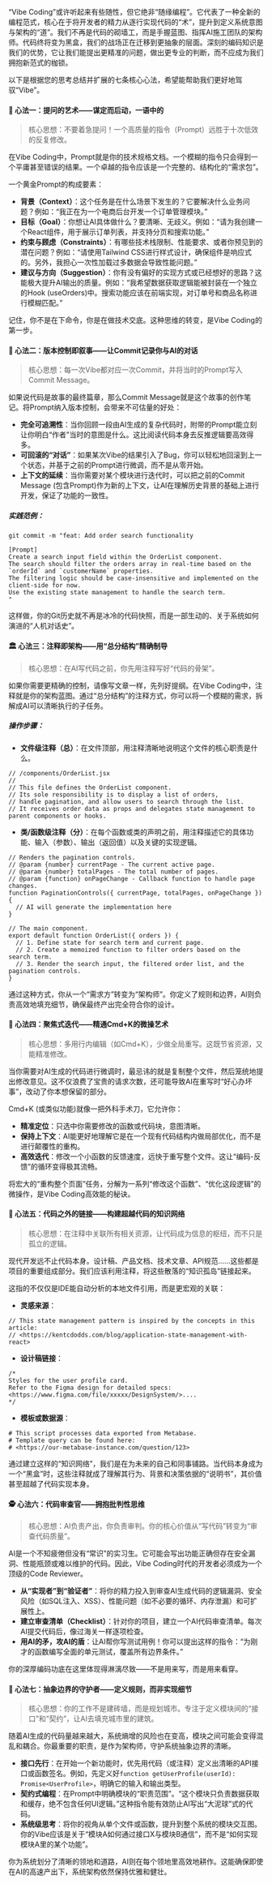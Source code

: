 “Vibe Coding”或许听起来有些随性，但它绝非“随缘编程”。它代表了一种全新的编程范式，核心在于将开发者的精力从逐行实现代码的“术”，提升到定义系统意图与架构的“道”。我们不再是代码的砌墙工，而是手握蓝图、指挥AI施工团队的架构师。代码终将变为黑盒，我们的战场正在迁移到更抽象的层面。深刻的编码知识是我们的优势，它让我们能提出更精准的问题，做出更专业的判断，而不应成为我们拥抱新范式的枷锁。

以下是根据您的思考总结并扩展的七条核心心法，希望能帮助我们更好地驾驭“Vibe”。

#### 🎯 心法一：提问的艺术——谋定而后动，一语中的

> 核心思想：不要着急提问！一个高质量的指令（Prompt）远胜于十次低效的反复修改。

在Vibe Coding中，Prompt就是你的技术规格文档。一个模糊的指令只会得到一个平庸甚至错误的结果。一个卓越的指令应该是一个完整的、结构化的“需求包”。

一个黄金Prompt的构成要素：
- **背景（Context）**：这个任务是在什么场景下发生的？它要解决什么业务问题？例如：“我正在为一个电商后台开发一个订单管理模块。”
- **目标（Goal）**：你想让AI具体做什么？要清晰、无歧义。例如：“请为我创建一个React组件，用于展示订单列表，并支持分页和搜索功能。”
- **约束与顾虑（Constraints）**：有哪些技术栈限制、性能要求、或者你预见到的潜在问题？例如：“请使用Tailwind CSS进行样式设计，确保组件是响应式的。另外，我担心一次性加载过多数据会导致性能问题。”
- **建议与方向（Suggestion）**：你有没有偏好的实现方式或已经想好的思路？这能极大提升AI输出的质量。例如：“我希望数据获取逻辑能被封装在一个独立的Hook (useOrders)中。搜索功能应该在前端实现，对订单号和商品名称进行模糊匹配。”

记住，你不是在下命令，你是在做技术交底。这种思维的转变，是Vibe Coding的第一步。

#### 📜 心法二：版本控制即叙事——让Commit记录你与AI的对话

> 核心思想：每一次Vibe都对应一次Commit，并将当时的Prompt写入Commit Message。

如果说代码是故事的最终篇章，那么Commit Message就是这个故事的创作笔记。将Prompt纳入版本控制，会带来不可估量的好处：
- **完全可追溯性**：当你回顾一段由AI生成的复杂代码时，附带的Prompt能立刻让你明白“作者”当时的意图是什么。这比阅读代码本身去反推逻辑要高效得多。
- **可回滚的“对话”**：如果某次Vibe的结果引入了Bug，你可以轻松地回滚到上一个状态，并基于之前的Prompt进行微调，而不是从零开始。
- **上下文的延续**：当你需要对某个模块进行迭代时，可以把之前的Commit Message (包含Prompt)作为新的上下文，让AI在理解历史背景的基础上进行开发，保证了功能的一致性。

##### 实践范例：
```notion-code bash
git commit -m "feat: Add order search functionality

[Prompt]
Create a search input field within the OrderList component.
The search should filter the orders array in real-time based on the `orderId` and `customerName` properties.
The filtering logic should be case-insensitive and implemented on the client-side for now.
Use the existing state management to handle the search term.
"
```

这样做，你的Git历史就不再是冰冷的代码快照，而是一部生动的、关于系统如何演进的“人机对话史”。

#### 🏛️ 心法三：注释即架构——用“总分结构”精确制导

> 核心思想：在AI写代码之前，你先用注释写好“代码的骨架”。

如果你需要更精确的控制，请像写文章一样，先列好提纲。在Vibe Coding中，注释就是你的架构蓝图。通过“总分结构”的注释方式，你可以将一个模糊的需求，拆解成AI可以清晰执行的子任务。

##### 操作步骤：
- **文件级注释（总）**：在文件顶部，用注释清晰地说明这个文件的核心职责是什么。
```notion-code javascript
// /components/OrderList.jsx
//
// This file defines the OrderList component.
// Its sole responsibility is to display a list of orders,
// handle pagination, and allow users to search through the list.
// It receives order data as props and delegates state management to parent components or hooks.
```
- **类/函数级注释（分）**：在每个函数或类的声明之前，用注释描述它的具体功能、输入（参数）、输出（返回值）以及关键的实现逻辑。
```notion-code javascript
// Renders the pagination controls.
// @param {number} currentPage - The current active page.
// @param {number} totalPages - The total number of pages.
// @param {function} onPageChange - Callback function to handle page changes.
function PaginationControls({ currentPage, totalPages, onPageChange }) {
  // AI will generate the implementation here
}

// The main component.
export default function OrderList({ orders }) {
  // 1. Define state for search term and current page.
  // 2. Create a memoized function to filter orders based on the search term.
  // 3. Render the search input, the filtered order list, and the pagination controls.
}
```

通过这种方式，你从一个“需求方”转变为“架构师”。你定义了规则和边界，AI则负责高效地填充细节，确保最终产出完全符合你的设计。

#### 🔬 心法四：聚焦式迭代——精通Cmd+K的微操艺术

> 核心思想：多用行内编辑（如Cmd+K），少做全局重写。这既节省资源，又能精准修改。

当你需要对AI生成的代码进行微调时，最忌讳的就是复制整个文件，然后笼统地提出修改意见。这不仅浪费了宝贵的请求次数，还可能导致AI在重写时“好心办坏事”，改动了你本想保留的部分。

Cmd+K (或类似功能)就像一把外科手术刀，它允许你：
- **精准定位**：只选中你需要修改的函数或代码块，意图清晰。
- **保持上下文**：AI能更好地理解它是在一个现有代码结构内做局部优化，而不是进行颠覆性的重构。
- **高效迭代**：修改一个小函数的反馈速度，远快于重写整个文件。这让“编码-反馈”的循环变得极其流畅。

将宏大的“重构整个页面”任务，分解为一系列“修改这个函数”、“优化这段逻辑”的微操作，是Vibe Coding高效能的秘诀。

#### 🔗 心法五：代码之外的链接——构建超越代码的知识网络

> 核心思想：在注释中关联所有相关资源，让代码成为信息的枢纽，而不只是孤立的逻辑。

现代开发远不止代码本身。设计稿、产品文档、技术文章、API规范……这些都是项目的重要组成部分。我们应该利用注释，将这些散落的“知识孤岛”链接起来。

这指的不仅仅是IDE能自动分析的本地文件引用，而是更宏观的关联：
- **灵感来源**：
```notion-code javascript
// This state management pattern is inspired by the concepts in this article:
// <https://kentcdodds.com/blog/application-state-management-with-react>
```
- **设计稿链接**：
```notion-code css
/*
Styles for the user profile card.
Refer to the Figma design for detailed specs:
<https://www.figma.com/file/xxxxx/DesignSystem/>....
*/
```
- **模板或数据源**：
```notion-code python
# This script processes data exported from Metabase.
# Template query can be found here:
# <https://our-metabase-instance.com/question/123>
```

通过建立这样的“知识网络”，我们是在为未来的自己和同事铺路。当代码本身成为一个“黑盒”时，这些注释就成了理解其行为、背景和决策依据的“说明书”，其价值甚至超越了代码实现本身。

#### 🕵️ 心法六：代码审查官——拥抱批判性思维

> 核心思想：AI负责产出，你负责审判。你的核心价值从“写代码”转变为“审查代码质量”。

AI是一个不知疲倦但没有“常识”的实习生。它可能会写出功能正确但存在安全漏洞、性能瓶颈或难以维护的代码。因此，Vibe Coding时代的开发者必须成为一个顶级的Code Reviewer。
- **从“实现者”到“验证者”**：将你的精力投入到审查AI生成代码的逻辑漏洞、安全风险（如SQL注入、XSS）、性能问题（如不必要的循环、内存泄漏）和可扩展性上。
- **建立审查清单（Checklist）**：针对你的项目，建立一个AI代码审查清单。每次AI提交代码后，像过海关一样逐项检查。
- **用AI的矛，攻AI的盾**：让AI帮你写测试用例！你可以提出这样的指令：“为刚才的函数编写全面的单元测试，覆盖所有边界条件。”

你的深厚编码功底在这里体现得淋漓尽致——不是用来写，而是用来看穿。

#### 🏰 心法七：抽象边界的守护者——定义规则，而非实现细节

> 核心思想：你的工作不是建砖墙，而是规划城市。专注于定义模块间的“接口”和“契约”，让AI去填充城市里的建筑。

随着AI生成的代码量越来越大，系统熵增的风险也在变高，模块之间可能会变得混乱和耦合。你最重要的职责，是作为架构师，守护系统抽象边界的清晰。
- **接口先行**：在开始一个新功能时，优先用代码（或注释）定义出清晰的API接口或函数签名。例如，先定义好`function getUserProfile(userId): Promise<UserProfile>`，明确它的输入和输出类型。
- **契约式编程**：在Prompt中明确模块的“职责范围”。“这个模块只负责数据获取和缓存，绝不包含任何UI逻辑。”这种指令能有效防止AI写出“大泥球”式的代码。
- **系统级思考**：将你的视角从单个文件或函数，提升到整个系统的模块交互图。你的Vibe应该是关于“模块A如何通过接口X与模块B通信”，而不是“如何实现模块A里的某个功能”。

你为系统划分了清晰的领地和道路，AI则在每个领地里高效地耕作。这能确保即使在AI的高速产出下，系统架构依然保持优雅和健壮。

